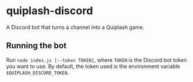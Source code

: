 # quiplash-discord
A Discord bot that turns a channel into a Quiplash game.

## Running the bot
Run `node index.js [--token TOKEN]`, where `TOKEN` is the Discord bot token you want to use. By default, the token used is the environment variable `$QUIPLASH_DISCORD_TOKEN`.
